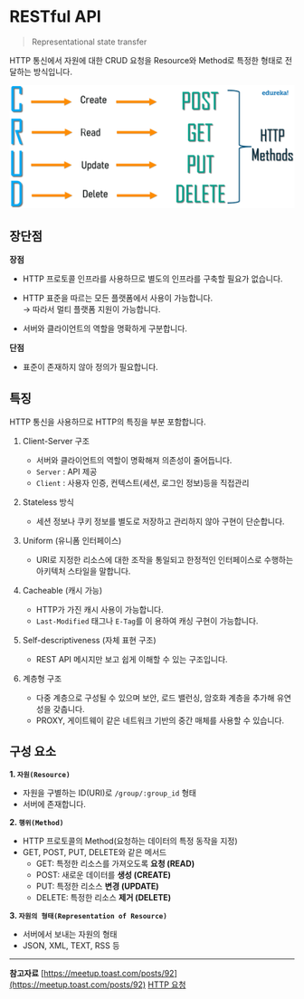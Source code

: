 # RESTful API
> Representational state transfer

HTTP 통신에서 자원에 대한 CRUD 요청을 Resource와 Method로 특정한 형태로 전달하는 방식입니다.

<p align="center">
  <img src="https://github.com/triflingness/CSnCT-Study/blob/main/Network/imgs/CRUD.png" width="700">
</p>

## 장단점

**장점**

- HTTP 프로토콜 인프라를 사용하므로 별도의 인프라를 구축할 필요가 없습니다.

- HTTP 표준을 따르는 모든  플랫폼에서 사용이 가능합니다.  
    → 따라서 멀티 플랫폼 지원이 가능합니다.
    
- 서버와 클라이언트의 역할을 명확하게 구분합니다.

**단점**

- 표준이 존재하지 않아 정의가 필요합니다.

## 특징

HTTP 통신을 사용하므로 HTTP의 특징을 부분 포함합니다.

1. Client-Server 구조
    - 서버와 클라이언트의 역할이 명확해져 의존성이 줄어듭니다.
    - `Server` : API 제공
    - `Client` : 사용자 인증, 컨텍스트(세션, 로그인 정보)등을 직접관리

2. Stateless 방식
    - 세션 정보나 쿠키 정보를 별도로 저장하고 관리하지 않아 구현이 단순합니다.

3. Uniform (유니폼 인터페이스)
    - URI로 지정한 리소스에 대한 조작을 통일되고 한정적인 인터페이스로 수행하는 아키텍처 스타일을 말합니다.

4. Cacheable (캐시 가능)
    - HTTP가 가진 캐시 사용이 가능합니다. 
    - `Last-Modified` 태그나 `E-Tag`를 이 용하여 캐싱 구현이 가능합니다.

5. Self-descriptiveness (자체 표현 구조)
    - REST API 메시지만 보고 쉽게 이해할 수 있는 구조입니다.

6. 계층형 구조
    - 다중 계층으로 구성될 수 있으며 보안, 로드 밸런싱, 암호화 계층을 추가해 유연성을 갖춥니다.
    - PROXY, 게이트웨이 같은 네트워크 기반의 중간 매체를 사용할 수 있습니다.

## 구성 요소

**1. `자원(Resource)`**
* 자원을 구별하는 ID(URI)로 `/group/:group_id` 형태
* 서버에 존재합니다.

**2. `행위(Method)`**
* HTTP 프로토콜의 Method(요청하는 데이터의 특정 동작을 지정)
* GET, POST, PUT, DELETE와 같은 메서드
    - GET: 특정한 리소스를 가져오도록 **요청 (READ)**
    - POST: 새로운 데이터를 **생성 (CREATE)**
    - PUT: 특정한 리소스 **변경 (UPDATE)**
    - DELETE: 특정한 리소스 **제거 (DELETE)**

**3. `자원의 형태(Representation of Resource)`**
* 서버에서 보내는 자원의 형태
* JSON, XML, TEXT, RSS 등

---
**참고자료**
[https://meetup.toast.com/posts/92](https://meetup.toast.com/posts/92)
[HTTP 요청](https://github.com/triflingness/CSnCT-Study/blob/main/Network/3.%20http%20vs%20https.md)

